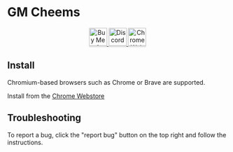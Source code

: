 # GM Cheems

<div align="center" vertical-align="center">
   <a href="https://gmcheems.gumroad.com" target="_blank">
    <img
      src="https://seeklogo.com/images/G/gumroad-logo-3A93C7330E-seeklogo.com.png"
      alt="Buy Me A Coffee"
      style="height: 41px !important;width: 41px !important;box-shadow: 0px 3px 2px 0px rgba(190, 190, 190, 0.5) !important;-webkit-box-shadow: 0px 3px 2px 0px rgba(190, 190, 190, 0.5) !important;" />
    </a>

  <a href="https://discord.gmcheems.com/" target="_blank">
    <img
      src="https://img.shields.io/discord/1001021849435652217?color=5865F2&label=DISCORD&logo=discord&logoColor=white"
      alt="Discord server" 
      style="height: 41px !important;box-shadow: 0px 3px 2px 0px rgba(190, 190, 190, 0.5) !important;-webkit-box-shadow: 0px 3px 2px 0px rgba(190, 190, 190, 0.5) !important;" />
  </a>

  <a href="https://chrome.google.com/webstore/detail/gm-cheems/bmkmigdaklnhklmiialljbpjiedmnifh/" target="_blank">
    <img
      src="https://img.shields.io/chrome-web-store/users/bmkmigdaklnhklmiialljbpjiedmnifh?color=%231a73e8&label=Chrome%20Users&logo=googlechrome&logoColor=white"
      alt="Chrome Webstore" 
      style="height: 41px !important;box-shadow: 0px 3px 2px 0px rgba(190, 190, 190, 0.5) !important;-webkit-box-shadow: 0px 3px 2px 0px rgba(190, 190, 190, 0.5) !important;" />
  </a>
</div>

## Install

Chromium-based browsers such as Chrome or Brave are supported.

Install from the [Chrome Webstore](https://chrome.google.com/webstore/detail/gm-cheems/bmkmigdaklnhklmiialljbpjiedmnifh?hl=en&authuser=0)

## Troubleshooting
To report a bug, click the "report bug" button on the top right and follow the instructions.
